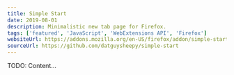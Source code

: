 ```yaml
---
title: Simple Start
date: 2019-08-01
description: Minimalistic new tab page for Firefox.
tags: ['featured', 'JavaScript', 'WebExtensions API', 'Firefox']
websiteUrl: https://addons.mozilla.org/en-US/firefox/addon/simple-start/
sourceUrl: https://github.com/datguysheepy/simple-start
---
```


TODO: Content...
